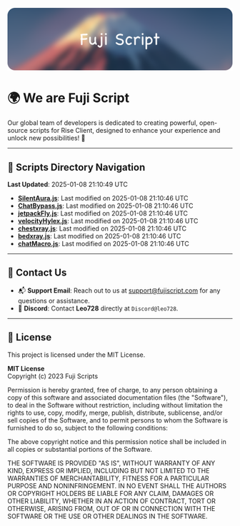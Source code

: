 ![Banner](.github/b.webp)

# 🌍 **We are Fuji Script**

Our global team of developers is dedicated to creating powerful, open-source scripts for Rise Client, designed to enhance your experience and unlock new possibilities! 🌟

---
<!-- SCRIPTS_NAVIGATION_START -->
## 📂 **Scripts Directory Navigation**

**Last Updated**: 2025-01-08 21:10:49 UTC

- **[SilentAura.js](scripts/SilentAura.js)**: Last modified on 2025-01-08 21:10:46 UTC
- **[ChatBypass.js](scripts/ChatBypass.js)**: Last modified on 2025-01-08 21:10:46 UTC
- **[jetpackFly.js](scripts/jetpackFly.js)**: Last modified on 2025-01-08 21:10:46 UTC
- **[velocityHylex.js](scripts/velocityHylex.js)**: Last modified on 2025-01-08 21:10:46 UTC
- **[chestxray.js](scripts/chestxray.js)**: Last modified on 2025-01-08 21:10:46 UTC
- **[bedxray.js](scripts/bedxray.js)**: Last modified on 2025-01-08 21:10:46 UTC
- **[chatMacro.js](scripts/chatMacro.js)**: Last modified on 2025-01-08 21:10:46 UTC

<!-- SCRIPTS_NAVIGATION_END -->

---

## 💬 **Contact Us**  
- 📬 **Support Email**: Reach out to us at [support@fujiscript.com](mailto:support@fujiscript.com) for any questions or assistance.  
- 💬 **Discord**: Contact **Leo728** directly at `Discord@leo728`.

---

## 📜 **License**

This project is licensed under the MIT License.  

**MIT License**  
Copyright (c) 2023 Fuji Scripts  

Permission is hereby granted, free of charge, to any person obtaining a copy of this software and associated documentation files (the "Software"), to deal in the Software without restriction, including without limitation the rights to use, copy, modify, merge, publish, distribute, sublicense, and/or sell copies of the Software, and to permit persons to whom the Software is furnished to do so, subject to the following conditions:  

The above copyright notice and this permission notice shall be included in all copies or substantial portions of the Software.  

THE SOFTWARE IS PROVIDED "AS IS", WITHOUT WARRANTY OF ANY KIND, EXPRESS OR IMPLIED, INCLUDING BUT NOT LIMITED TO THE WARRANTIES OF MERCHANTABILITY, FITNESS FOR A PARTICULAR PURPOSE AND NONINFRINGEMENT. IN NO EVENT SHALL THE AUTHORS OR COPYRIGHT HOLDERS BE LIABLE FOR ANY CLAIM, DAMAGES OR OTHER LIABILITY, WHETHER IN AN ACTION OF CONTRACT, TORT OR OTHERWISE, ARISING FROM, OUT OF OR IN CONNECTION WITH THE SOFTWARE OR THE USE OR OTHER DEALINGS IN THE SOFTWARE.  
